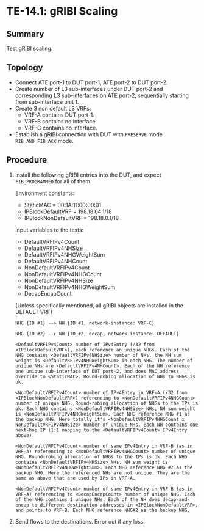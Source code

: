 # TE-14.1: gRIBI Scaling

## Summary

Test gRIBI scaling.

## Topology

*   Connect ATE port-1 to DUT port-1, ATE port-2 to DUT port-2.
*   Create <DefaultVRFIPv4NHCount> number of L3 sub-interfaces under DUT port-2
    and corresponding L3 sub-interfaces on ATE port-2, sequentially starting
    from sub-interface unit 1.
*   Create 3 non default L3 VRFs:
    *   VRF-A contains DUT port-1.
    *   VRF-B contains no interface.
    *   VRF-C contains no interface.
*   Establish a gRIBI connection with DUT with `PRESERVE` mode `RIB_AND_FIB_ACK`
    mode.

## Procedure

1.  Install the following gRIBI entries into the DUT, and expect
    `FIB_PROGRAMMED` for all of them.

    Environment constants:

    *   StaticMAC = 00:1A:11:00:00:01
    *   IPBlockDefaultVRF = 198.18.64.1/18
    *   IPBlockNonDefaultVRF = 198.18.0.1/18

    Input variables to the tests:

    *   DefaultVRFIPv4Count
    *   DefaultVRFIPv4NHSize
    *   DefaultVRFIPv4NHGWeightSum
    *   DefaultVRFIPv4NHCount
    *   NonDefaultVRFIPv4Count
    *   NonDefaultVRFIPv4NHGCount
    *   NonDefaultVRFIPv4NHSize
    *   NonDefaultVRFIPv4NHGWeightSum
    *   DecapEncapCount

    (Unless specifically mentioned, all gRIBI objects are installed in the
    DEFAULT VRF)

    ```text
    NHG {ID #1} --> NH {ID #1, network-instance: VRF-C}

    NHG {ID #2} --> NH {ID #2, decap, network-instance: DEFAULT}

    <DefaultVRFIPv4Count> number of IPv4Entry (/32 from <IPBlockDefaultVRF>), each reference an unique NHGs. Each of the NHG contains <DefaultVRFIPv4NHSize> number of NHs, the NH sum weight is <DefaultVRFIPv4NHGWeightSum> in each NHG. The number of unique NHs are <DefaultVRFIPv4NHCount>. Each of the NH reference one unique sub-interface of DUT port-2, and does MAC address override to <StaticMAC>. Round-robing allocation of NHs to NHGs is ok.

    <NonDefaultVRFIPv4Count> number of IPv4Entry in VRF-A (/32 from <IPBlockNonDefaultVRF>) referencing to <NonDefaultVRFIPv4NHGCount> number of unique NHG. Round-robing allocation of NHGs to the IPs is ok. Each NHG contains <NonDefaultVRFIPv4NHSize> NHs, NH sum weight is <NonDefaultVRFIPv4NHGWeightSum>. Each NHG reference NHG #1 as the backup NHG. Here totally it's <NonDefaultVRFIPv4NHGCount x NonDefaultVRFIPv4NHSize> number of unique NHs. Each NH contains one next-hop IP (1:1 mapping to the <DefaultVRFIPv4Count> IPv4Entry above).

    <NonDefaultVRFIPv4Count> number of same IPv4Entry in VRF-B (as in VRF-A) referencing to <NonDefaultVRFIPv4NHGCount> number of unique NHG. Round-robing allocation of NHGs to the IPs is ok. Each NHG contains <NonDefaultVRFIPv4NHSize> NHs, NH sum weight is <NonDefaultVRFIPv4NHGWeightSum>. Each NHG reference NHG #2 as the backup NHG. Here the referenced NHs are not unique. They are the same as above that are used by IPs in VRF-A.

    <NonDefaultVRFIPv4Count> number of same IPv4Entry in VRF-B (as in VRF-A) referencing to <DecapEncapCount> number of unique NHG. Each of the NHG contains 1 unique NHs. Each of the NH does decap-and-encap to different destination addresses in <IPBlockNonDefaultVRF>, and points to VRF-B. Each NHG reference NHG#2 as the backup NHG.
    ```

2.  Send flows to the <NonDefaultVRFIPv4Count> destinations. Error out if any
    loss.
